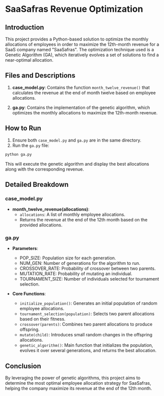 # SaaSafras Revenue Optimization

## Introduction

This project provides a Python-based solution to optimize the monthly allocations of employees in order to maximize the 12th-month revenue for a SaaS company named "SaaSafras". The optimization technique used is a Genetic Algorithm (GA), which iteratively evolves a set of solutions to find a near-optimal allocation.

## Files and Descriptions

1. **case_model.py**: Contains the function `month_twelve_revenue()` that calculates the revenue at the end of month twelve based on employee allocations.

2. **ga.py**: Contains the implementation of the genetic algorithm, which optimizes the monthly allocations to maximize the 12th-month revenue.

## How to Run

1. Ensure both `case_model.py` and `ga.py` are in the same directory.
2. Run the `ga.py` file:

```bash
python ga.py
```

This will execute the genetic algorithm and display the best allocations along with the corresponding revenue.

## Detailed Breakdown

### case_model.py

- **month_twelve_revenue(allocations)**:
  - `allocations`: A list of monthly employee allocations.
  - Returns the revenue at the end of the 12th month based on the provided allocations.

### ga.py

- **Parameters**:

  - POP_SIZE: Population size for each generation.
  - NUM_GEN: Number of generations for the algorithm to run.
  - CROSSOVER_RATE: Probability of crossover between two parents.
  - MUTATION_RATE: Probability of mutating an individual.
  - TOURNAMENT_SIZE: Number of individuals selected for tournament selection.

- **Core Functions**:
  - `initialize_population()`: Generates an initial population of random employee allocations.
  - `tournament_selection(population)`: Selects two parent allocations based on their fitness.
  - `crossover(parents)`: Combines two parent allocations to produce offspring.
  - `mutate(child)`: Introduces small random changes in the offspring allocations.
  - `genetic_algorithm()`: Main function that initializes the population, evolves it over several generations, and returns the best allocation.

## Conclusion

By leveraging the power of genetic algorithms, this project aims to determine the most optimal employee allocation strategy for SaaSafras, helping the company maximize its revenue at the end of the 12th month.
